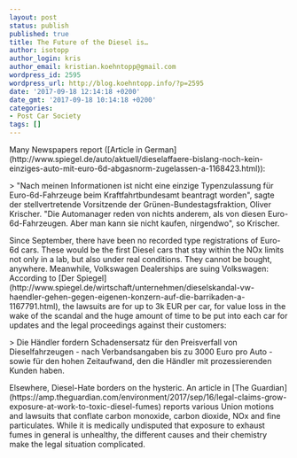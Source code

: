 ```yaml
---
layout: post
status: publish
published: true
title: The Future of the Diesel is…
author: isotopp
author_login: kris
author_email: kristian.koehntopp@gmail.com
wordpress_id: 2595
wordpress_url: http://blog.koehntopp.info/?p=2595
date: '2017-09-18 12:14:18 +0200'
date_gmt: '2017-09-18 10:14:18 +0200'
categories:
- Post Car Society
tags: []
---
```

<p>Many Newspapers report ([Article in German](http://www.spiegel.de/auto/aktuell/dieselaffaere-bislang-noch-kein-einziges-auto-mit-euro-6d-abgasnorm-zugelassen-a-1168423.html)):</p>
<p>> "Nach meinen Informationen ist nicht eine einzige Typenzulassung für Euro-6d-Fahrzeuge beim Kraftfahrtbundesamt beantragt worden", sagte der stellvertretende Vorsitzende der Grünen-Bundestagsfraktion, Oliver Krischer. "Die Automanager reden von nichts anderem, als von diesen Euro-6d-Fahrzeugen. Aber man kann sie nicht kaufen, nirgendwo", so Krischer.</p>
<p> Since September, there have been no recorded type registrations of Euro-6d cars. These would be the first Diesel cars that stay within the NOx limits not only in a lab, but also under real conditions. They cannot be bought, anywhere. Meanwhile, Volkswagen Dealerships are suing Volkswagen:<!--more--> According to [Der Spiegel](http://www.spiegel.de/wirtschaft/unternehmen/dieselskandal-vw-haendler-gehen-gegen-eigenen-konzern-auf-die-barrikaden-a-1167791.html), the lawsuits are for up to 3k EUR per car, for value loss in the wake of the scandal and the huge amount of time to be put into each car for updates and the legal proceedings against their customers: </p>
<p>> Die Händler fordern Schadensersatz für den Preisverfall von Dieselfahrzeugen - nach Verbandsangaben bis zu 3000 Euro pro Auto - sowie für den hohen Zeitaufwand, den die Händler mit prozessierenden Kunden haben.</p>
<p> Elsewhere, Diesel-Hate borders on the hysteric. An article in [The Guardian](https://amp.theguardian.com/environment/2017/sep/16/legal-claims-grow-exposure-at-work-to-toxic-diesel-fumes) reports various Union motions and lawsuits that conflate carbon monoxide, carbon dioxide, NOx and fine particulates. While it is medically undisputed that exposure to exhaust fumes in general is unhealthy, the different causes and their chemistry make the legal situation complicated.</p>
